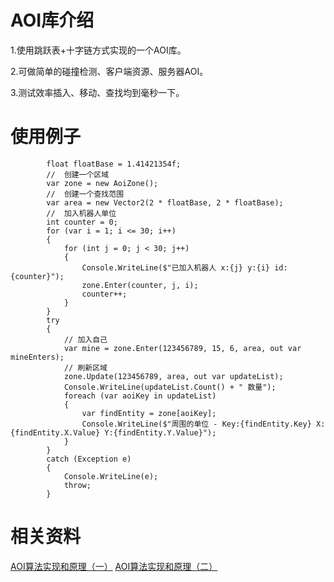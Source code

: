 AOI库介绍
==========

<p>1.使用跳跃表+十字链方式实现的一个AOI库。</p>
<p>2.可做简单的碰撞检测、客户端资源、服务器AOI。</p>
<p>3.测试效率插入、移动、查找均到毫秒一下。</p>

使用例子
==========
            float floatBase = 1.41421354f;   
            //  创建一个区域
            var zone = new AoiZone();
            //  创建一个查找范围
            var area = new Vector2(2 * floatBase, 2 * floatBase);
            //  加入机器人单位
            int counter = 0;
            for (var i = 1; i <= 30; i++)
            {
                for (int j = 0; j < 30; j++)
                {
                    Console.WriteLine($"已加入机器人 x:{j} y:{i} id:{counter}");
                    zone.Enter(counter, j, i);
                    counter++;
                }
            }
            try
            {
                // 加入自己
                var mine = zone.Enter(123456789, 15, 6, area, out var mineEnters);
                // 刷新区域
                zone.Update(123456789, area, out var updateList);
                Console.WriteLine(updateList.Count() + " 数量");
                foreach (var aoiKey in updateList)
                {
                    var findEntity = zone[aoiKey];
                    Console.WriteLine($"周围的单位 - Key:{findEntity.Key} X:{findEntity.X.Value} Y:{findEntity.Y.Value}");
                }
            }
            catch (Exception e)
            {
                Console.WriteLine(e);
                throw;
            }
相关资料
==========
[AOI算法实现和原理（一）](https://zhuanlan.zhihu.com/p/56114206?from_voters_page=true)
[AOI算法实现和原理（二）](https://zhuanlan.zhihu.com/p/345741408)

  
